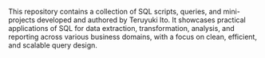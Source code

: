 This repository contains a collection of SQL scripts, queries, and mini-projects developed and authored by Teruyuki Ito. It showcases practical applications of SQL for data extraction, transformation, analysis, and reporting across various business domains, with a focus on clean, efficient, and scalable query design.
